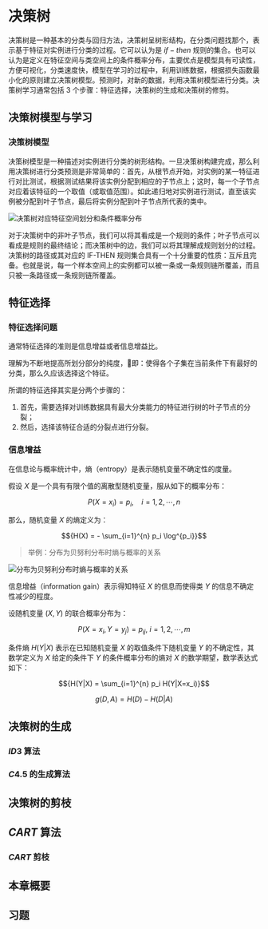 # 决策树

决策树是一种基本的分类与回归方法，决策树呈树形结构，在分类问题找那个，表示基于特征对实例进行分类的过程。它可以认为是 ${if-then}$ 规则的集合。也可以认为是定义在特征空间与类空间上的条件概率分布，主要优点是模型具有可读性，方便可视化，分类速度快，模型在学习的过程中，利用训练数据，根据损失函数最小化的原则建立决策树模型。预测时，对新的数据，利用决策树模型进行分类。决策树学习通常包括 ${3}$ 个步骤：特征选择，决策树的生成和决策树的修剪。

## 决策树模型与学习

### 决策树模型

决策树模型是一种描述对实例进行分类的树形结构。一旦决策树构建完成，那么利用决策树进行分类预测是非常简单的：首先，从根节点开始，对实例的某一特征进行对比测试，根据测试结果将该实例分配到相应的子节点上；这时，每一个子节点对应着该特征的一个取值（或取值范围）。如此递归地对实例进行测试，直至该实例被分配到叶子节点，最后将实例分配到叶子节点所代表的类中。

![决策树对应特征空间划分和条件概率分布](http://ofqm89vhw.bkt.clouddn.com/15a2483c23c9f53b4f9a6de0541cd09e.png)

对于决策树中的非叶子节点，我们可以将其看成是一个规则的条件；叶子节点可以看成是规则的最终结论；而决策树中的边，我们可以将其理解成规则划分的过程。决策树的路径或其对应的 IF-THEN 规则集合具有一个十分重要的性质：互斥且完备。也就是说，每一个样本空间上的实例都可以被一条或一条规则链所覆盖，而且只被一条路径或一条规则链所覆盖。

## 特征选择

### 特征选择问题

通常特征选择的准则是信息增益或者信息增益比。

理解为不断地提高所划分部分的纯度，即：使得各个子集在当前条件下有最好的分类，那么久应该选择这个特征。

所谓的特征选择其实是分两个步骤的：

1. 首先，需要选择对训练数据具有最大分类能力的特征进行树的叶子节点的分裂；
1. 然后，选择该特征合适的分裂点进行分裂。

### 信息增益

在信息论与概率统计中，熵（entropy）是表示随机变量不确定性的度量。

假设 ${X}$ 是一个具有有限个值的离散型随机变量，服从如下的概率分布：

$${P(X = x_i) = p_i, \ \ \ \ i = 1, 2, \cdots, n}$$

那么，随机变量 ${X}$ 的熵定义为：

$${H(X) = - \sum_{i=1}^{n} p_i \log^{p_i}}$$

> 举例：分布为贝努利分布时熵与概率的关系

![分布为贝努利分布时熵与概率的关系](http://ofqm89vhw.bkt.clouddn.com/7b5061af69f575ec2b06ff369b0e269c.png)

信息增益（information gain）表示得知特征 ${X}$ 的信息而使得类 ${Y}$ 的信息不确定性减少的程度。

设随机变量 ${(X,Y)}$ 的联合概率分布为：

$${P(X=x_i, Y=y_j) = p_{ij}, \ i = 1, 2, \cdots, m}$$

条件熵 ${H(Y|X)}$ 表示在已知随机变量 ${X}$ 的取值条件下随机变量 ${Y}$ 的不确定性，其数学定义为 ${X}$ 给定的条件下 ${Y}$ 的条件概率分布的熵对 ${X}$ 的数学期望，数学表达式如下：

$${H(Y|X) = \sum_{i=1}^{n} p_i H(Y|X=x_i)}$$

$${g(D,A) = H(D) - H(D|A)}$$

## 决策树的生成

### ${ID3}$ 算法

### ${C4.5}$ 的生成算法

## 决策树的剪枝

## ${CART}$ 算法

### ${CART}$ 剪枝

## 本章概要

## 习题
